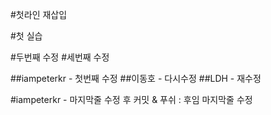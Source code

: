 #첫라인 재삽입

#첫 실습

#두번째 수정
#세번째 수정

##iampeterkr - 첫번째 수정
##이동호 - 다시수정
##LDH - 재수정

#iampeterkr - 마지막줄 수정 후 커밋 & 푸쉬  : 후임 마지막줄 수정
